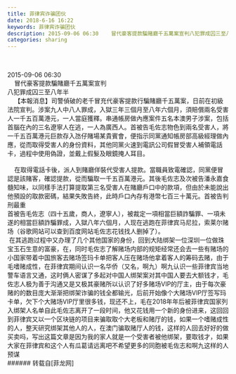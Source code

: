 ```yaml
---
title: 菲律宾诈骗团伙
date: 2018-6-16 16:22
keywords: 菲律宾诈骗团伙
description: 2015-09-06 06:30    冒代豪客提款騙賭廳千五萬案宣判八犯罪成囚三至八年半    【本報消息】司警偵破的老千冒充代豪客提款行騙賭廳千五萬案，日前在初級法院宣判。涉案九人中八人罪成，入獄三年三個月至八年六個月，須賠償兩名受害人一千五百萬港元，一人當庭獲釋。串通帳房做內應案件五名本澳男子涉案，包括首腦在內的三名遼寧人在逃，一人為廣西人。首被告毛佐志物色到兩名受害人，將一千五百萬港元巨款存入氹仔賭場某貴賓會，便指示同黨通知帳房部高級經理做內應，從而取得受害人的身份資料，其他同黨火速到電訊公司假冒受害人補領電話卡，過程中使用偽證，並戴上假髮及眼鏡掩人耳目。    在取得電話卡後，派人到賭廳佯裝代受害人提款。當職員致電確認，同黨便冒認是該賭客，確認提款，從而騙取一千五百萬港元。其後毛佐志及次被告潘永嘉食髓知味，以同樣手法打算提取第三名受害人在賭廳戶口中的款項，但由於未能說出他預設的取款密碼，結果失敗告終，此時戶口內存有港幣七百三十萬元。首被告判刑最重首被告毛佐志（四十五歲，商人，遼寧人），被裁定一項相當巨額詐騙罪、一項未遂的相當巨額詐騙罪成，入獄八年六個月，人现在逃跑在菲律宾马尼拉，索莱尔赌场（谷歌网站可以查到百度网站毛佐志花钱找人删掉了）。                                    在其逃跑过程中又办理了几个其他国家的身份，回到大陆绑架一位深圳一位做珠宝玉石生意的富豪，在，同时毛佐志了解赌场内部的规矩经常还会去一些有赌场的小国家带着中国旅客去赌场签玛卡单把客人压在赌场他拿着客人的筹码去赌，由于毛嗜赌成性，在菲律宾期间认识一名华侨（又名，啊九）啊九认识一些菲律宾当地警车语言又通，这时俩人密谋了多起对中国人绑架案对其中国人要去大额钱才，毛佐志人极为善于沟通又是又极其豪赌所以认识了好多赌场VIP的厅主，由于每次豪赌的的数目庞大渐渐把绑架诈骗的钱全都输光，后前开始像个大赌场VIP厅签写玛卡单，欠下个大赌场VIP厅里很多钱，现还不上，毛在2018年年后被菲律宾国家列入绑架人名单自此毛佐志离开了一段时间，他又花钱用一个新的身份进来，这回回到菲律宾又以一个区块链的项目来骗取取个大老板和赌厅的钱，如果一个嗜赌成性的人，整天研究绑架其他人的人，在澳门骗取赌厅人的钱，这样的人回去好好的做买卖吗，写出这篇文章是因为我的家人就是一个受害者被他绑架，要取钱才，如果大家在菲律宾和这个人有瓜葛请远离吧不希望更多的同胞被毛佐志和啊九这样的人预谋
categories: sharing
---
```

<td class="t_f" id="postmessage_1425877">

<br/>
<img alt="" border="0" class="zoom" data-cf-modified-742d102347d73852ca093f3b-="" file="http://www.flw.ph/data/appbyme/upload/image/201806/16/HoO3yEBCvnXd.jpg" id="aimg_pPgCC" lazyloadthumb="1" onclick="" onmouseover="" src="http://www.flw.ph/data/appbyme/upload/image/201806/16/HoO3yEBCvnXd.jpg"/><br/>
<br/>
<img alt="" border="0" class="zoom" data-cf-modified-742d102347d73852ca093f3b-="" file="http://www.flw.ph/data/appbyme/upload/image/201806/16/8ZgJmNEBiSHK.jpg" id="aimg_G6jMC" lazyloadthumb="1" onclick="" onmouseover="" src="http://www.flw.ph/data/appbyme/upload/image/201806/16/8ZgJmNEBiSHK.jpg"/><br/>
2015-09-06 06:30<br/>
    冒代豪客提款騙賭廳千五萬案宣判<br/>
八犯罪成囚三至八年半<br/>
    【本報消息】司警偵破的老千冒充代豪客提款行騙賭廳千五萬案，日前在初級法院宣判。涉案九人中八人罪成，入獄三年三個月至八年六個月，須賠償兩名受害人一千五百萬港元，一人當庭獲釋。串通帳房做內應案件五名本澳男子涉案，包括首腦在內的三名遼寧人在逃，一人為廣西人。首被告毛佐志物色到兩名受害人，將一千五百萬港元巨款存入氹仔賭場某貴賓會，便指示同黨通知帳房部高級經理做內應，從而取得受害人的身份資料，其他同黨火速到電訊公司假冒受害人補領電話卡，過程中使用偽證，並戴上假髮及眼鏡掩人耳目。<br/>
<br/>
    在取得電話卡後，派人到賭廳佯裝代受害人提款。當職員致電確認，同黨便冒認是該賭客，確認提款，從而騙取一千五百萬港元。其後毛佐志及次被告潘永嘉食髓知味，以同樣手法打算提取第三名受害人在賭廳戶口中的款項，但由於未能說出他預設的取款密碼，結果失敗告終，此時戶口內存有港幣七百三十萬元。首被告判刑最重<br/>
首被告毛佐志（四十五歲，商人，遼寧人），被裁定一項相當巨額詐騙罪、一項未遂的相當巨額詐騙罪成，入獄八年六個月，人现在逃跑在菲律宾马尼拉，索莱尔赌场（谷歌网站可以查到百度网站毛佐志花钱找人删掉了）。                                    在其逃跑过程中又办理了几个其他国家的身份，回到大陆绑架一位深圳一位做珠宝玉石生意的富豪，在，同时毛佐志了解赌场内部的规矩经常还会去一些有赌场的小国家带着中国旅客去赌场签玛卡单把客人压在赌场他拿着客人的筹码去赌，由于毛嗜赌成性，在菲律宾期间认识一名华侨（又名，啊九）啊九认识一些菲律宾当地警车语言又通，这时俩人密谋了多起对中国人绑架案对其中国人要去大额钱才，毛佐志人极为善于沟通又是又极其豪赌所以认识了好多赌场VIP的厅主，由于每次豪赌的的数目庞大渐渐把绑架诈骗的钱全都输光，后前开始像个大赌场VIP厅签写玛卡单，欠下个大赌场VIP厅里很多钱，现还不上，毛在2018年年后被菲律宾国家列入绑架人名单自此毛佐志离开了一段时间，他又花钱用一个新的身份进来，这回回到菲律宾又以一个区块链的项目来骗取取个大老板和赌厅的钱，如果一个嗜赌成性的人，整天研究绑架其他人的人，在澳门骗取赌厅人的钱，这样的人回去好好的做买卖吗，写出这篇文章是因为我的家人就是一个受害者被他绑架，要取钱才，如果大家在菲律宾和这个人有瓜葛请远离吧不希望更多的同胞被毛佐志和啊九这样的人预谋<br/>
</td>
###### 转载自[菲龙网]
